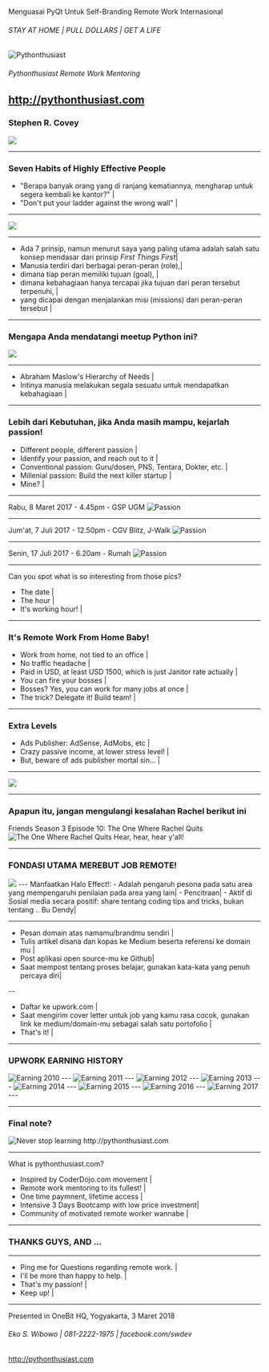Menguasai PyQt Untuk Self-Branding Remote Work Internasional
###### STAY AT HOME | PULL DOLLARS | GET A LIFE

<img src="pythonthusiast.png" alt="Pythonthusiast"/>

###### Pythonthusiast Remote Work Mentoring
http://pythonthusiast.com
---
### Stephen R. Covey

<img src="https://raw.githubusercontent.com/CoderDojoIndonesia/kerjadarirumahgajidariluarnegeri/07-python-or-id--pyqt-self-branding-remote-work/covey.png"/>

---
### Seven Habits of Highly Effective People

- "Berapa banyak orang yang di ranjang kematiannya, mengharap untuk segera kembali ke kantor?" |
- "Don't put your ladder against the wrong wall" |

---
<img src="https://raw.githubusercontent.com/CoderDojoIndonesia/kerjadarirumahgajidariluarnegeri/07-python-or-id--pyqt-self-branding-remote-work/7habits.gif"/>

---
- Ada 7 prinsip, namun menurut saya yang paling utama adalah salah satu konsep mendasar dari prinsip *First Things First*|
- Manusia terdiri dari berbagai peran-peran (role),|
- dimana tiap peran memiliki tujuan (goal), |
- dimana kebahagiaan hanya tercapai jika tujuan dari peran tersebut terpenuhi, |
- yang dicapai dengan menjalankan misi (missions) dari peran-peran tersebut |

---
### Mengapa Anda mendatangi meetup Python ini?
<img src="https://raw.githubusercontent.com/CoderDojoIndonesia/kerjadarirumahgajidariluarnegeri/07-python-or-id--pyqt-self-branding-remote-work/maslow.png"/>

---
- Abraham Maslow's Hierarchy of Needs |
- Intinya manusia melakukan segala sesuatu untuk mendapatkan kebahagiaan |

---
### Lebih dari Kebutuhan, jika Anda masih mampu, kejarlah passion!
- Different people, different passion |
- Identify your passion, and reach out to it |
- Conventional passion: Guru/dosen, PNS, Tentara, Dokter, etc. |
- Millenial passion: Build the next killer startup |
- Mine? |

---
Rabu, 8 Maret 2017 - 4.45pm - GSP UGM
<img src="https://raw.githubusercontent.com/CoderDojoIndonesia/kerjadarirumahgajidariluarnegeri/07-python-or-id--pyqt-self-branding-remote-work/passion.png" alt="Passion"/>

---
Jum'at, 7 Juli 2017 - 12.50pm - CGV Blitz, J-Walk
<img src="https://raw.githubusercontent.com/CoderDojoIndonesia/kerjadarirumahgajidariluarnegeri/07-python-or-id--pyqt-self-branding-remote-work/movie.png" alt="Passion"/>

---
Senin, 17 Juli 2017 - 6.20am - Rumah
<img src="https://raw.githubusercontent.com/CoderDojoIndonesia/kerjadarirumahgajidariluarnegeri/07-python-or-id--pyqt-self-branding-remote-work/kahfi-school.png" alt="Passion"/>

---
Can you spot what is so interesting from those pics?
- The date |
- The hour |
- It's working hour! |

---
### It's Remote Work From Home Baby!
- Work from home, not tied to an office |
- No traffic headache |
- Paid in USD, at least USD 1500, which is just Janitor rate actually |
- You can fire your bosses |
- Bosses? Yes, you can work for many jobs at once |
- The trick? Delegate it! Build team! |

---
### Extra Levels
- Ads Publisher: AdSense, AdMobs, etc |
- Crazy passive income, at lower stress level! |
- But, beware of ads publisher mortal sin... |
---

<img src="https://raw.githubusercontent.com/CoderDojoIndonesia/kerjadarirumahgajidariluarnegeri/07-python-or-id--pyqt-self-branding-remote-work/tl.jpg" />

---
### Apapun itu, jangan mengulangi kesalahan Rachel berikut ini
Friends Season 3 Episode 10: The One Where Rachel Quits
![The One Where Rachel Quits](https://www.youtube.com/embed/0IwYV9xz0Bw)
Hear, hear, hear y'all!

---
### FONDASI UTAMA MEREBUT JOB REMOTE!

<img src="https://raw.githubusercontent.com/CoderDojoIndonesia/kerjadarirumahgajidariluarnegeri/07-python-or-id--pyqt-self-branding-remote-work/haloeffect.png" />
---
Manfaatkan Halo Effect!:
- Adalah pengaruh pesona pada satu area yang mempengaruhi penilaian pada area yang lain|
- Pencitraan|
- Aktif di Sosial media secara positif: share tentang coding tips and tricks, bukan tentang .. Bu Dendy|

---
- Pesan domain atas namamu/brandmu sendiri |
- Tulis artikel disana dan kopas ke Medium beserta referensi ke domain mu |
- Post aplikasi open source-mu ke Github|
- Saat mempost tentang proses belajar, gunakan kata-kata yang penuh percaya diri|

--
- Daftar ke upwork.com |
- Saat mengirim cover letter untuk job yang kamu rasa cocok, gunakan link ke medium/domain-mu sebagai salah satu portofolio |
- That's it! |

---
### UPWORK EARNING HISTORY

<img src="https://raw.githubusercontent.com/CoderDojoIndonesia/kerjadarirumahgajidariluarnegeri/07-python-or-id--pyqt-self-branding-remote-work/2010.png" alt="Earning 2010"/>
---

<img src="https://raw.githubusercontent.com/CoderDojoIndonesia/kerjadarirumahgajidariluarnegeri/07-python-or-id--pyqt-self-branding-remote-work/2011.png" alt="Earning 2011"/>
---

<img src="https://raw.githubusercontent.com/CoderDojoIndonesia/kerjadarirumahgajidariluarnegeri/07-python-or-id--pyqt-self-branding-remote-work/2012.png" alt="Earning 2012"/>
---

<img src="https://raw.githubusercontent.com/CoderDojoIndonesia/kerjadarirumahgajidariluarnegeri/07-python-or-id--pyqt-self-branding-remote-work/2013.png" alt="Earning 2013"/>
---

<img src="https://raw.githubusercontent.com/CoderDojoIndonesia/kerjadarirumahgajidariluarnegeri/07-python-or-id--pyqt-self-branding-remote-work/2014.png" alt="Earning 2014"/>
---

<img src="https://raw.githubusercontent.com/CoderDojoIndonesia/kerjadarirumahgajidariluarnegeri/07-python-or-id--pyqt-self-branding-remote-work/2015.png" alt="Earning 2015"/>
---

<img src="https://raw.githubusercontent.com/CoderDojoIndonesia/kerjadarirumahgajidariluarnegeri/07-python-or-id--pyqt-self-branding-remote-work/2016.png" alt="Earning 2016"/>
---

<img src="https://raw.githubusercontent.com/CoderDojoIndonesia/kerjadarirumahgajidariluarnegeri/07-python-or-id--pyqt-self-branding-remote-work/2017.png" alt="Earning 2017"/>
---


---
### Final note?

<img src="https://raw.githubusercontent.com/CoderDojoIndonesia/kerjadarirumahgajidariluarnegeri/07-python-or-id--pyqt-self-branding-remote-work/learn.png" alt="Never stop learning"/>
http://pythonthusiast.com

---
What is pythonthusiast.com?
- Inspired by CoderDojo.com movement |
- Remote work mentoring to its fullest! |
- One time paymnent, lifetime access |
- Intensive 3 Days Bootcamp with low price investment|
- Community of motivated remote worker wannabe |

---
### THANKS GUYS, AND ...
---

- Ping me for Questions regarding remote work. |
- I'll be more than happy to help. |
- That's my passion! |
- Keep up! |

---
Presented in OneBit HQ, Yogyakarta, 3 Maret 2018

###### Eko S. Wibowo | 081-2222-1975 | facebook.com/swdev
http://pythonthusiast.com
